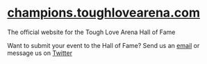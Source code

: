 # [champions.toughlovearena.com](https://champions.toughlovearena.com)

The official website for the Tough Love Arena Hall of Fame

Want to submit your event to the Hall of Fame? Send us an [email](mailto:toughlovearena@gmail.com) or message us on [Twitter](https://twitter.com/ToughLoveArena)

